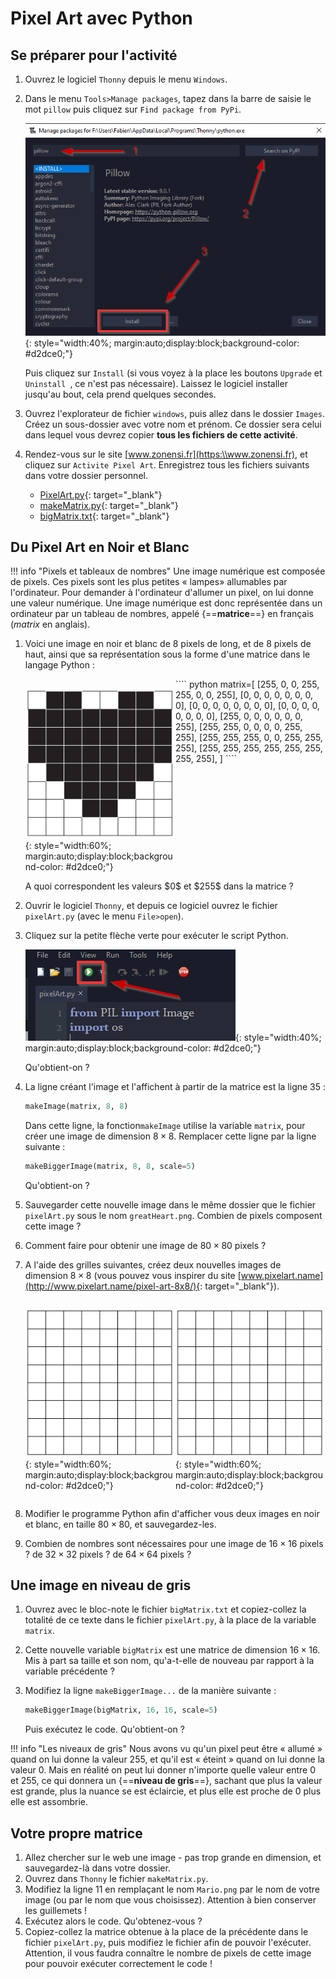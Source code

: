 # Pixel Art avec Python


## Se préparer pour l'activité

1. Ouvrez le logiciel `Thonny` depuis le menu `Windows`.
2. Dans le menu `Tools>Manage packages`, tapez dans la barre de saisie le mot `pillow` puis cliquez sur `Find package from PyPi`.

	![Thonny1.png](Thonny1.png){: style="width:40%; margin:auto;display:block;background-color: #d2dce0;"}
	
	Puis cliquez sur `Install` (si vous voyez à la place les boutons `Upgrade` et `Uninstall `, ce n'est pas nécessaire). Laissez le logiciel installer jusqu'au bout, cela prend quelques secondes.
	
3. Ouvrez l'explorateur de fichier `windows`, puis allez dans le dossier `Images`. Créez un sous-dossier avec votre nom et prénom. Ce dossier sera celui dans lequel vous devrez copier **tous les fichiers de cette activité**.
4. Rendez-vous sur le site [www.zonensi.fr](https:\\www.zonensi.fr), et cliquez sur `Activite Pixel Art`. Enregistrez tous les fichiers suivants dans votre dossier personnel.

	* [PixelArt.py](https://fvergniaud-drive.mytoutatice.cloud/public?sharecode=bqphfzyLT0yK){: target="_blank"}
	* [makeMatrix.py](https://fvergniaud-drive.mytoutatice.cloud/public?sharecode=wov9s1safq67){: target="_blank"}
	* [bigMatrix.txt](https://fvergniaud-drive.mytoutatice.cloud/public?sharecode=Eq1v3AzO0X7d){: target="_blank"}

## Du Pixel Art en Noir et Blanc

!!! info "Pixels et tableaux de nombres"
	Une image numérique est composée de pixels. Ces pixels sont les plus petites &laquo; lampes&raquo; allumables par l'ordinateur. Pour demander à l'ordinateur d'allumer un pixel, on lui donne une valeur numérique. Une image numérique est donc représentée dans un ordinateur par un tableau de nombres, appelé {==**matrice**==} en français  (*matrix* en anglais).


1. Voici une image en noir et blanc de 8 pixels de long, et de 8 pixels de haut, ainsi que sa représentation sous la forme d'une matrice dans le langage Python :

	<div style="display:flex;">
	<div style="display : inline; width : 50%;">
	
	![coeur.png](coeur.png){: style="width:60%; margin:auto;display:block;background-color: #d2dce0;"}
	
	</div>
	<div style="display : inline; width : 50%;">
	```` python
	matrix=[
		[255, 0, 0, 255, 255, 0, 0, 255],
		[0, 0, 0, 0, 0, 0, 0, 0],
		[0, 0, 0, 0, 0, 0, 0, 0],
		[0, 0, 0, 0, 0, 0, 0, 0],
		[255, 0, 0, 0, 0, 0, 0, 255],
		[255, 255, 0, 0, 0, 0, 255, 255],
		[255, 255, 255, 0, 0, 255, 255, 255],
		[255, 255, 255, 255, 255, 255, 255, 255],
		]
	````
	</div>
	</div>
	A quoi correspondent les valeurs $0$ et $255$ dans la matrice ?

2. Ouvrir le logiciel `Thonny`, et depuis ce logiciel ouvrez le fichier `pixelArt.py`  (avec le menu `File>open`).
3. Cliquez sur la petite flèche verte pour exécuter le script Python.

	![Thonny2.png](Thonny2.png){: style="width:40%; margin:auto;display:block;background-color: #d2dce0;"}

	Qu'obtient-on ?

4. La ligne créant l'image et l'affichent à partir de la matrice est la ligne 35 :

	```` python
	makeImage(matrix, 8, 8)
	````
	
	Dans cette ligne, la fonction`makeImage` utilise la variable `matrix`, pour créer une image de dimension $8 \times 8$. Remplacer cette ligne par la ligne suivante :

	```` python
	makeBiggerImage(matrix, 8, 8, scale=5)
	````

	Qu'obtient-on ?

5. Sauvegarder cette nouvelle image dans le même dossier que le fichier `pixelArt.py` sous le nom `greatHeart.png`. Combien de pixels composent cette image ?
6. Comment faire pour obtenir une image de $80\times 80$ pixels ?
7. A l'aide des grilles suivantes, créez deux nouvelles images de dimension $8\times 8$ (vous pouvez vous inspirer du site [www.pixelart.name](http://www.pixelart.name/pixel-art-8x8/){: target="_blank"}).
	<div style="display:flex;">
	<div style="display : inline; width : 50%;">
	
	![grille.png](grille.png){: style="width:60%; margin:auto;display:block;background-color: #d2dce0;"}
	
	</div>
	<div style="display : inline; width : 50%;">
	
	![grille.png](grille.png){: style="width:60%; margin:auto;display:block;background-color: #d2dce0;"}
	
	</div>
	</div>
	
8. Modifier le programme Python afin d'afficher vous deux images en noir et blanc, en taille $80 \times 80$, et sauvegardez-les.

9. Combien de nombres sont nécessaires pour une image de $16 \times 16$ pixels ? de $32 \times 32$ pixels ? de $64 \times 64$ pixels ?


## Une image en niveau de gris

1. Ouvrez avec le bloc-note le fichier `bigMatrix.txt` et copiez-collez la totalité de ce texte dans le fichier `pixelArt.py`, à la place de la variable `matrix`.
2. Cette nouvelle variable `bigMatrix` est une matrice de dimension $16 \times 16$. Mis à part sa taille et son nom, qu'a-t-elle de nouveau par rapport à la variable précédente ?
3. Modifiez la ligne `makeBiggerImage...` de la manière suivante :

	```` python
	makeBiggerImage(bigMatrix, 16, 16, scale=5)
	````
	
	Puis exécutez le code. Qu'obtient-on ?


!!! info "Les niveaux de gris"
	Nous avons vu qu'un pixel peut être &laquo; allumé &raquo; quand on lui donne la valeur $255$, et qu'il est &laquo; éteint &raquo; quand on lui donne la valeur $0$. Mais en réalité on peut lui donner n'importe quelle valeur entre $0$ et $255$, ce qui donnera un {==**niveau de gris**==}, sachant que plus la valeur est grande, plus la nuance se est éclaircie, et plus elle est proche de $0$ plus elle est assombrie.

## Votre propre matrice

1. Allez chercher sur le web une image - pas trop grande en dimension, et sauvegardez-là dans votre dossier.
2. Ouvrez dans `Thonny` le fichier `makeMatrix.py`.
3. Modifiez la ligne $11$ en remplaçant le nom `Mario.png` par le nom de votre image (ou par le nom que vous choisissez). Attention à bien conserver les guillemets !
4. Exécutez alors le code. Qu'obtenez-vous ?
5. Copiez-collez la matrice obtenue à la place de la précédente dans le fichier `pixelArt.py`, puis modifiez le fichier afin de pouvoir l'exécuter. Attention, il vous faudra connaître le nombre de pixels de cette image pour pouvoir exécuter correctement le code !

